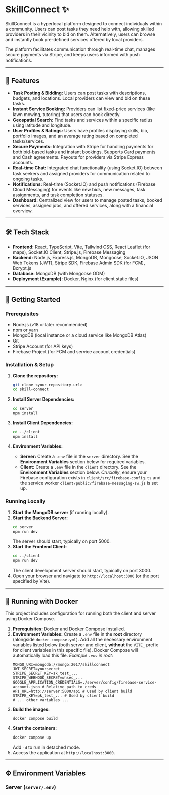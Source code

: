 # SkillConnect ✨

SkillConnect is a hyperlocal platform designed to connect individuals within a community. Users can post tasks they need help with, allowing skilled providers in their vicinity to bid on them. Alternatively, users can browse and instantly book pre-defined services offered by local providers.

The platform facilitates communication through real-time chat, manages secure payments via Stripe, and keeps users informed with push notifications.

---

## 🚀 Features

* **Task Posting & Bidding:** Users can post tasks with descriptions, budgets, and locations. Local providers can view and bid on these tasks.
* **Instant Service Booking:** Providers can list fixed-price services (like lawn mowing, tutoring) that users can book directly.
* **Geospatial Search:** Find tasks and services within a specific radius using latitude and longitude.
* **User Profiles & Ratings:** Users have profiles displaying skills, bio, portfolio images, and an average rating based on completed tasks/services.
* **Secure Payments:** Integration with Stripe for handling payments for both bid-based tasks and instant bookings. Supports Card payments and Cash agreements. Payouts for providers via Stripe Express accounts.
* **Real-time Chat:** Integrated chat functionality (using Socket.IO) between task seekers and assigned providers for communication related to ongoing tasks.
* **Notifications:** Real-time (Socket.IO) and push notifications (Firebase Cloud Messaging) for events like new bids, new messages, task assignments, and task completion statuses.
* **Dashboard:** Centralized view for users to manage posted tasks, booked services, assigned jobs, and offered services, along with a financial overview.

---

## 🛠️ Tech Stack

* **Frontend:** React, TypeScript, Vite, Tailwind CSS, React Leaflet (for maps), Socket.IO Client, Stripe.js, Firebase Messaging
* **Backend:** Node.js, Express.js, MongoDB, Mongoose, Socket.IO, JSON Web Tokens (JWT), Stripe SDK, Firebase Admin SDK (for FCM), Bcrypt.js
* **Database:** MongoDB (with Mongoose ODM)
* **Deployment (Example):** Docker, Nginx (for client static files)

---

## 🏁 Getting Started

### Prerequisites

* Node.js (v18 or later recommended)
* npm or yarn
* MongoDB (local instance or a cloud service like MongoDB Atlas)
* Git
* Stripe Account (for API keys)
* Firebase Project (for FCM and service account credentials)

### Installation & Setup

1.  **Clone the repository:**
    ```bash
    git clone <your-repository-url>
    cd skill-connect
    ```

2.  **Install Server Dependencies:**
    ```bash
    cd server
    npm install
    ```

3.  **Install Client Dependencies:**
    ```bash
    cd ../client
    npm install
    ```

4.  **Environment Variables:**
    * **Server:** Create a `.env` file in the `server` directory. See the **Environment Variables** section below for required variables.
    * **Client:** Create a `.env` file in the `client` directory. See the **Environment Variables** section below. *Crucially*, ensure your Firebase configuration exists in `client/src/firebase-config.ts` and the service worker `client/public/firebase-messaging-sw.js` is set up.

### Running Locally

1.  **Start the MongoDB server** (if running locally).
2.  **Start the Backend Server:**
    ```bash
    cd server
    npm run dev
    ```
    The server should start, typically on port 5000.
3.  **Start the Frontend Client:**
    ```bash
    cd ../client
    npm run dev
    ```
    The client development server should start, typically on port 3000.
4.  Open your browser and navigate to `http://localhost:3000` (or the port specified by Vite).

---

## 🐳 Running with Docker

This project includes configuration for running both the client and server using Docker Compose.

1.  **Prerequisites:** Docker and Docker Compose installed.
2.  **Environment Variables:** Create a `.env` file in the **root** directory (alongside `docker-compose.yml`). Add all the necessary environment variables listed below (both server and client, **without** the `VITE_` prefix for client variables in this specific file). Docker Compose will automatically load this file.
    *Example `.env` in root:*
    ```
    MONGO_URI=mongodb://mongo:2017/skillconnect
    JWT_SECRET=yoursecret
    STRIPE_SECRET_KEY=sk_test_...
    STRIPE_WEBHOOK_SECRET=whsec_...
    GOOGLE_APPLICATION_CREDENTIALS=./server/config/firebase-service-account.json # Relative path to creds
    API_URL=http://server:5000/api # Used by client build
    STRIPE_KEY=pk_test_... # Used by client build
    # ... other variables ...
    ```
3.  **Build the images:**
    ```bash
    docker compose build
    ```
4.  **Start the containers:**
    ```bash
    docker compose up
    ```
    Add `-d` to run in detached mode.
5.  Access the application at `http://localhost:3000`.

---

## ⚙️ Environment Variables

### Server (`server/.env`)